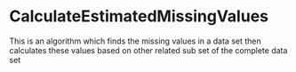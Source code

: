 # CalculateEstimatedMissingValues
This is an algorithm which finds the missing values in a data set then calculates these values based on other related sub set of the complete data set
